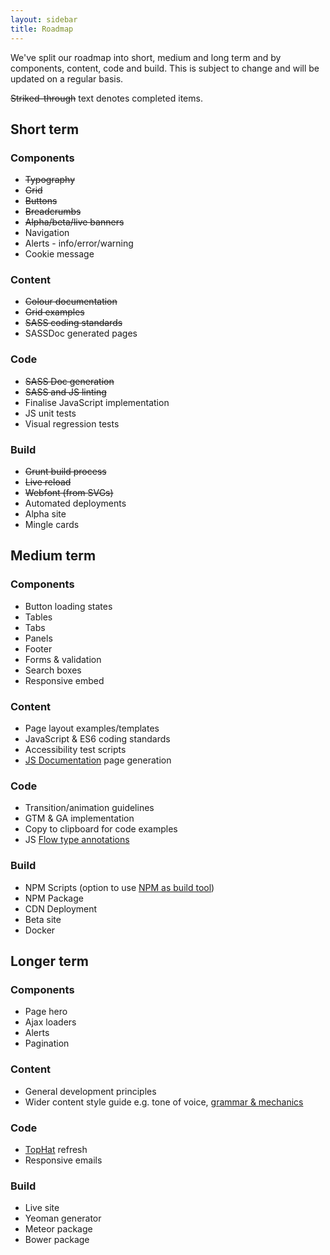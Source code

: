 ```yaml
---
layout: sidebar
title: Roadmap
---
```


We've split our roadmap into short, medium and long term and by components, content, code and build. This is subject to change and will be updated on a regular basis.

~~Striked-through~~ text denotes completed items.

## Short term

<div class="grid">
    <div data-g="12 xs:6 sm:4 md:3">
        <h3 class="h5">Components</h3>
        <ul>
            <li><s>Typography</s></li>
            <li><s>Grid</s></li>
            <li><s>Buttons</s></li>
            <li><s>Breadcrumbs</s></li>
            <li><s>Alpha/beta/live banners</s></li>
            <li>Navigation</li>
            <li>Alerts - info/error/warning</li>
            <li>Cookie message</li>
        </ul>
    </div>
    <div data-g="12 xs:6 sm:4 md:3">
        <h3 class="h5">Content</h3>
        <ul>
            <li><s>Colour documentation</s></li>
            <li><s>Grid examples</s></a></li>
            <li><s>SASS coding standards</s></a></li>
            <li>SASSDoc generated pages</li>
        </ul>
    </div>
    <div data-g="12 xs:6 sm:4 md:3">
        <h3 class="h5">Code</h3>
        <ul>
            <li><s>SASS Doc generation</s></li>
            <li><s>SASS and JS linting</s></li>
            <li>Finalise JavaScript implementation</li>
            <li>JS unit tests</li>
            <li>Visual regression tests</li>
        </ul>
    </div>
    <div data-g="12 xs:6 sm:4 md:3">
        <h3 class="h5">Build</h3>
        <ul>
            <li><s>Grunt build process</s></li>
            <li><s>Live reload</s></li>
            <li><s>Webfont (from SVGs)</s></li>
            <li>Automated deployments</li>
            <li>Alpha site</li>
            <li>Mingle cards</li>
        </ul>
    </div>
</div>

## Medium term

<div class="grid">
    <div data-g="12 xs:6 sm:4 md:3">
        <h3 class="h5">Components</h3>
        <ul>
            <li>Button loading states</li>
            <li>Tables</li>
            <li>Tabs</li>
            <li>Panels</li>
            <li>Footer</li>
            <li>Forms &amp; validation</li>
            <li>Search boxes</li>
            <li>Responsive embed</li>
        </ul>
    </div>
    <div data-g="12 xs:6 sm:4 md:3">
        <h3 class="h5">Content</h3>
        <ul>
            <li>Page layout examples/templates</li>
            <li>JavaScript &amp; ES6 coding standards</li>
            <li>Accessibility test scripts</li>
            <li><a href="http://documentation.js.org/" target="_blank" rel="external">JS Documentation</a> page generation</li>
        </ul>
    </div>
    <div data-g="12 xs:6 sm:4 md:3">
        <h3 class="h5">Code</h3>
        <ul>
            <li>Transition/animation guidelines</li>
            <li>GTM &amp; GA implementation</li>
            <li>Copy to clipboard for code examples</li>
            <li>JS <a href="https://flowtype.org/" target="_blank" rel="external">Flow type annotations</a></li>
        </ul>
    </div>
    <div data-g="12 xs:6 sm:4 md:3">
        <h3 class="h5">Build</h3>
        <ul>
            <li>NPM Scripts (option to use <a href="https://www.keithcirkel.co.uk/how-to-use-npm-as-a-build-tool/" target="_blank" rel="external">NPM as build tool</a>)</li>
            <li>NPM Package</li>
            <li>CDN Deployment</li>
            <li>Beta site</li>
            <li>Docker</li>
        </ul>
    </div>
</div>

## Longer term

<div class="grid">
    <div data-g="12 xs:6 sm:4 md:3">
        <h3 class="h5">Components</h3>
        <ul>
            <li>Page hero</li>
            <li>Ajax loaders</li>
            <li>Alerts</li>
            <li>Pagination</li>
        </ul>
    </div>
    <div data-g="12 xs:6 sm:4 md:3">
        <h3 class="h5">Content</h3>
        <ul>
            <li>General development principles</li>
            <li>Wider content style guide e.g. tone of voice, <a href="http://styleguide.mailchimp.com/grammar-and-mechanics/" target="_blank" rel="external">grammar &amp; mechanics</a></li>
        </ul>
    </div>
    <div data-g="12 xs:6 sm:4 md:3">
        <h3 class="h5">Code</h3>
        <ul>
            <li><a href="https://github.com/mattonfoot/NICE.TopHat" target="_blank" rel="external">TopHat</a> refresh</li>
            <li>Responsive emails</li>
        </ul>
    </div>
    <div data-g="12 xs:6 sm:4 md:3">
        <h3 class="h5">Build</h3>
        <ul>
            <li>Live site</li>
            <li>Yeoman generator</li>
            <li>Meteor package</li>
            <li>Bower package</li>
        </ul>
    </div>
</div>